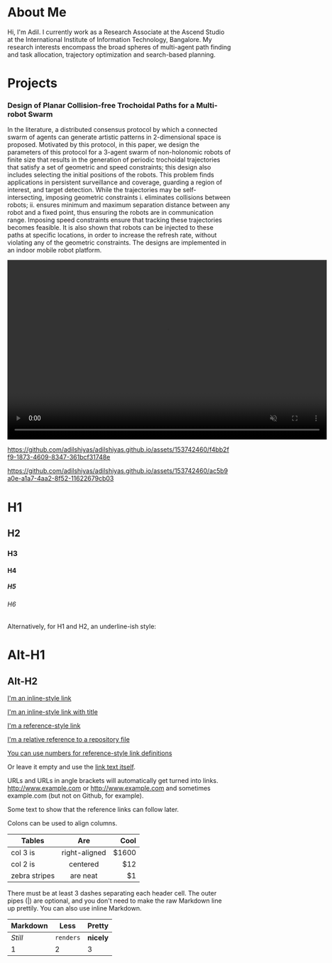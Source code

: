 # About Me

Hi, I'm Adil. I currently work as a Research Associate at the Ascend Studio at the International Institute of Information Technology, Bangalore. My research interests encompass the broad spheres of multi-agent path finding and task allocation, trajectory optimization and search-based planning.

# Projects

### Design of Planar Collision-free Trochoidal Paths for a Multi-robot Swarm

In the literature, a distributed consensus protocol by which a connected swarm of agents can generate artistic patterns in 2-dimensional space is proposed. Motivated by this protocol, in this paper, we design the parameters of this protocol for a 3-agent swarm of non-holonomic robots of finite size that results in the generation of periodic trochoidal trajectories that satisfy a set of geometric and speed constraints; this design also includes selecting the initial positions of the robots. This problem finds applications in persistent surveillance and coverage, guarding a region of interest, and target detection. While the trajectories may be self-intersecting, imposing geometric constraints i. eliminates collisions between robots; ii. ensures minimum and maximum separation distance between any robot and a fixed point, thus ensuring the robots are in communication range. Imposing speed constraints ensure that tracking these trajectories becomes feasible. It is also shown that robots can be injected to these paths at specific locations, in order to increase the refresh rate, without violating any of the geometric constraints. The designs are implemented in an indoor mobile robot platform.


<video width="720" height="405" controls autoplay muted loop>
<source src='https://media.githubusercontent.com/media/adilshiyas/adilshiyas.github.io/master/Troch_16x_PV (1).mp4' type="video/mp4">
 Your browser does not support the video tag.
</video>


https://github.com/adilshiyas/adilshiyas.github.io/assets/153742460/f4bb2ff9-1873-4609-8347-361bcf31748e



https://github.com/adilshiyas/adilshiyas.github.io/assets/153742460/ac5b9a0e-a1a7-4aa2-8f52-11622679cb03




# H1
## H2
### H3
#### H4
##### H5
###### H6

Alternatively, for H1 and H2, an underline-ish style:

Alt-H1
======

Alt-H2
------
[I'm an inline-style link](https://www.google.com)

[I'm an inline-style link with title](https://www.google.com "Google's Homepage")

[I'm a reference-style link][Arbitrary case-insensitive reference text]

[I'm a relative reference to a repository file](../blob/master/LICENSE)

[You can use numbers for reference-style link definitions][1]

Or leave it empty and use the [link text itself].

URLs and URLs in angle brackets will automatically get turned into links. 
http://www.example.com or <http://www.example.com> and sometimes 
example.com (but not on Github, for example).

Some text to show that the reference links can follow later.

[arbitrary case-insensitive reference text]: https://www.mozilla.org
[1]: http://slashdot.org
[link text itself]: http://www.reddit.com

Colons can be used to align columns.

| Tables        | Are           | Cool  |
| ------------- |:-------------:| -----:|
| col 3 is      | right-aligned | $1600 |
| col 2 is      | centered      |   $12 |
| zebra stripes | are neat      |    $1 |

There must be at least 3 dashes separating each header cell.
The outer pipes (|) are optional, and you don't need to make the 
raw Markdown line up prettily. You can also use inline Markdown.

Markdown | Less | Pretty
--- | --- | ---
*Still* | `renders` | **nicely**
1 | 2 | 3

